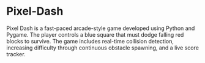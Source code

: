 # Pixel-Dash
Pixel Dash is a fast-paced arcade-style game developed using Python and Pygame. The player controls a blue square that must dodge falling red blocks to survive. The game includes real-time collision detection, increasing difficulty through continuous obstacle spawning, and a live score tracker.
